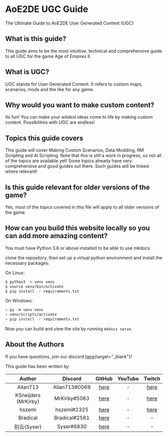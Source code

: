 # AoE2DE UGC Guide

The Ultimate Guide to AoE2DE User Generated Content (UGC)

## What is this guide?

This guide aims to be the most intuitive, technical and comprehensive guide to all UGC for the game Age of Empires II.

## What is UGC?

UGC stands for User Generated Content. It refers to custom maps, scenarios, mods and the like for any game.

## Why would you want to make custom content?

Its fun! You can make your wildest ideas come to life by making custom content. Possibilities with UGC are endless!

## Topics this guide covers

This guide will cover Making Custom Scenarios, Data Modding, RM Scripting and AI Scripting. Note that this is still a work in progress, so not all of the topics are available yet! Some topics already have very comprehensive and good guides out there. Such guides will be linked where relevant!

## Is this guide relevant for older versions of the game?

Yes, most of the topics covered in this file will apply to all older versions of the game.

## How can you build this website locally so you can add more amazing content?

You must have Python 3.6 or above installed to be able to use mkdocs

clone the repository, then set up a virtual python environment and install the necessary packages:

On Linux:

```sh
$ python3 -m venv venv
$ source venv/bin/activate
$ pip install -r requirements.txt

```

On Windows:

```sh
> py -m venv venv
> venv/Scripts/activate
> pip install -r requirements.txt

```

Now you can build and view the site by running `mkdocs serve`.

## About the Authors

If you have questions, join our discord [here](https://discord.gg/rNa6cUC76W "Join the All About UGC discord!"){target="\_blank"}!

This guide has been written by

|      **Author**      |  **Discord**  |                         **GitHub**                         | **YouTube** |                            **Twitch**                            |
| :------------------: | :-----------: | :--------------------------------------------------------: | :---------: | :--------------------------------------------------------------: |
|       Alian713       | Alian713#0069 |    [here](https://github.com/Divy1211 "Alian's GitHub")    |      -      |     [here](https://www.twitch.tv/Alian713 "Alian's Twitch")      |
| KSneijders (MrKirby) | MrKirby#5063  |  [here](https://github.com/KSneijders "MrKirby's GitHub")  |      -      | [here](https://www.twitch.tv/MrKirbyOfficial "MrKirby's Twitch") |
|        hszemi        |  hszemi#2325  |    [here](https://github.com/HSZemi "HSZemi's GitHub")     |      -      |      [here](https://www.twitch.tv/hszemi "HSZemi's Twitch")      |
|       Bradical       | Bradical#2561 | [here](https://github.com/bradsmithee "Bradical's GitHub") |      -      |                                -                                 |
|     别云(Syser)      |  Syser#6830   |     [here](https://github.com/iSyser "Syser's GitHub")     |      -      |                                -                                 |
